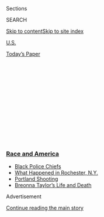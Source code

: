 <div id="app">

<div>

<div>

<div>

<div class="NYTAppHideMasthead css-1q2w90k e1suatyy0">

<div class="section css-ui9rw0 e1suatyy2">

<div class="css-eph4ug er09x8g0">

<div class="css-6n7j50">

</div>

<span class="css-1dv1kvn">Sections</span>

<div class="css-10488qs">

<span class="css-1dv1kvn">SEARCH</span>

</div>

[Skip to content](#site-content)[Skip to site
index](#site-index)

</div>

<div id="masthead-section-label" class="css-1wr3we4 eaxe0e00">

[U.S.](https://www.nytimes3xbfgragh.onion/section/us)

</div>

<div class="css-10698na e1huz5gh0">

</div>

</div>

<div id="masthead-bar-one" class="section hasLinks css-15hmgas e1csuq9d3">

<div class="css-uqyvli e1csuq9d0">

</div>

<div class="css-1uqjmks e1csuq9d1">

</div>

<div class="css-9e9ivx">

[](https://myaccount.nytimes3xbfgragh.onion/auth/login?response_type=cookie&client_id=vi)

</div>

<div class="css-1bvtpon e1csuq9d2">

[Today’s
Paper](https://www.nytimes3xbfgragh.onion/section/todayspaper)

</div>

</div>

</div>

</div>

<div data-aria-hidden="false">

<div id="site-content" data-role="main">

<div>

<div class="css-1aor85t" style="opacity:0.000000001;z-index:-1;visibility:hidden">

<div class="css-1hqnpie">

<div class="css-epjblv">

<span class="css-17xtcya">[U.S.](/section/us)</span><span class="css-x15j1o">|</span><span class="css-fwqvlz">In
His Last Hours, Portland Murder Suspect Said He Feared
Arrest</span>

</div>

<div class="css-k008qs">

<div class="css-1iwv8en">

<span class="css-18z7m18"></span>

<div>

</div>

</div>

<span class="css-1n6z4y">https://nyti.ms/3lUX2vN</span>

<div class="css-1705lsu">

<div class="css-4xjgmj">

<div class="css-4skfbu" data-role="toolbar" data-aria-label="Social Media Share buttons, Save button, and Comments Panel with current comment count" data-testid="share-tools">

  - 
  - 
  - 
  - 
    
    <div class="css-6n7j50">
    
    </div>

  - 

</div>

</div>

</div>

</div>

</div>

</div>

<div class="css-13pd83m">

<div class="css-l9svim">

### [<span class="css-pa1jbp"><span class="css-1rxm0ex">Race and</span><span class="css-1rxm0ex"> America</span></span>](https://www.nytimes3xbfgragh.onion/news-event/george-floyd-protests-minneapolis-new-york-los-angeles?name=styln-george-floyd&region=TOP_BANNER&block=storyline_menu_recirc&action=click&pgtype=Article&impression_id=6761aa90-f4c5-11ea-8618-eb506373a11e&variant=undefined)

  - <span class="css-1qkutce">[Black Police
    Chiefs](https://www.nytimes3xbfgragh.onion/2020/09/11/us/black-police-chiefs-reform.html?name=styln-george-floyd&region=TOP_BANNER&block=storyline_menu_recirc&action=click&pgtype=Article&impression_id=6761aa91-f4c5-11ea-8618-eb506373a11e&variant=undefined)</span>
  - <span class="css-1qkutce">[What Happened in Rochester,
    N.Y.](https://www.nytimes3xbfgragh.onion/2020/09/04/nyregion/rochester-police-daniel-prude.html?name=styln-george-floyd&region=TOP_BANNER&block=storyline_menu_recirc&action=click&pgtype=Article&impression_id=6761d1a0-f4c5-11ea-8618-eb506373a11e&variant=undefined)</span>
  - <span class="css-1qkutce">[Portland
    Shooting](https://www.nytimes3xbfgragh.onion/2020/08/30/us/portland-shooting-explained.html?name=styln-george-floyd&region=TOP_BANNER&block=storyline_menu_recirc&action=click&pgtype=Article&impression_id=6761d1a1-f4c5-11ea-8618-eb506373a11e&variant=undefined)</span>
  - <span class="css-1qkutce">[Breonna Taylor’s Life and
    Death](https://www.nytimes3xbfgragh.onion/2020/08/30/us/breonna-taylor-police-killing.html?name=styln-george-floyd&region=TOP_BANNER&block=storyline_menu_recirc&action=click&pgtype=Article&impression_id=6761d1a2-f4c5-11ea-8618-eb506373a11e&variant=undefined)</span>

</div>

</div>

<div id="top-wrapper" class="css-1sy8kpn">

<div id="top-slug" class="css-l9onyx">

Advertisement

</div>

[Continue reading the main
story](#after-top)

<div class="ad top-wrapper" style="text-align:center;height:100%;display:block;min-height:250px">

<div id="top" class="place-ad" data-position="top" data-size-key="top">

</div>

</div>

<div id="after-top">

</div>

</div>

<div>

<div id="sponsor-wrapper" class="css-1hyfx7x">

<div id="sponsor-slug" class="css-19vbshk">

Supported by

</div>

[Continue reading the main
story](#after-sponsor)

<div id="sponsor" class="ad sponsor-wrapper" style="text-align:center;height:100%;display:block">

</div>

<div id="after-sponsor">

</div>

</div>

<div class="css-186x18t">

</div>

<div class="css-1vkm6nb ehdk2mb0">

# In His Last Hours, Portland Murder Suspect Said He Feared Arrest

</div>

Law enforcement agents killed Michael Forest Reinoehl while trying to
arrest him for the shooting death of a supporter of a far-right group.

<div class="css-79elbk" data-testid="photoviewer-wrapper">

<div class="css-z3e15g" data-testid="photoviewer-wrapper-hidden">

</div>

<div class="css-1a48zt4 ehw59r15" data-testid="photoviewer-children">

![<span class="css-16f3y1r e13ogyst0" data-aria-hidden="true">Michael
Reinoehl was killed by a federally led fugitive task force in Lacey,
Wash., on Thursday. He was being investigated in a fatal shooting at a
Portland
protest.</span><span class="css-cnj6d5 e1z0qqy90" itemprop="copyrightHolder"><span class="css-1ly73wi e1tej78p0">Credit...</span><span><span>Joshua
Bessex for The New York
Times</span></span></span>](https://static01.graylady3jvrrxbe.onion/images/2020/09/04/us/04PORTLAND-SUSPECT-street/04PORTLAND-SUSPECT-street-articleLarge.jpg?quality=75&auto=webp&disable=upscale)

</div>

</div>

<div class="css-18e8msd">

<div class="css-otjvjh epjyd6m0">

<div class="css-nmf14i ey68jwv0" data-aria-hidden="true">

[![Neil
MacFarquhar](https://static01.graylady3jvrrxbe.onion/images/2018/10/15/multimedia/author-neil-macfarquhar/author-neil-macfarquhar-thumbLarge.png
"Neil MacFarquhar")](https://www.nytimes3xbfgragh.onion/by/neil-macfarquhar)[![Mike
Baker](https://static01.graylady3jvrrxbe.onion/images/2020/05/19/reader-center/author-mike-baker/author-mike-baker-thumbLarge.png
"Mike Baker")](https://www.nytimes3xbfgragh.onion/by/mike-baker)[![Adam
Goldman](https://static01.graylady3jvrrxbe.onion/images/2018/07/12/multimedia/author-adam-goldman/author-adam-goldman-thumbLarge.png
"Adam Goldman")](https://www.nytimes3xbfgragh.onion/by/adam-goldman)

</div>

<div class="css-1baulvz">

By [<span class="css-1baulvz" itemprop="name">Neil
MacFarquhar</span>](https://www.nytimes3xbfgragh.onion/by/neil-macfarquhar),
[<span class="css-1baulvz" itemprop="name">Mike
Baker</span>](https://www.nytimes3xbfgragh.onion/by/mike-baker) and
[<span class="css-1baulvz last-byline" itemprop="name">Adam
Goldman</span>](https://www.nytimes3xbfgragh.onion/by/adam-goldman)

</div>

</div>

  - 
    
    <div class="css-ld3wwf e16638kd2">
    
    Sept. 4,
    2020
    
    </div>

  - 
    
    <div class="css-4xjgmj">
    
    <div class="css-d8bdto" data-role="toolbar" data-aria-label="Social Media Share buttons, Save button, and Comments Panel with current comment count" data-testid="share-tools">
    
      - 
      - 
      - 
      - 
        
        <div class="css-6n7j50">
        
        </div>
    
      - 
    
    </div>
    
    </div>

</div>

</div>

<div class="section meteredContent css-1r7ky0e" name="articleBody" itemprop="articleBody">

<div class="css-1fanzo5 StoryBodyCompanionColumn">

<div class="css-53u6y8">

Inside an apartment on a quiet suburban street near Lacey, Wash., on
Thursday evening, Michael Forest Reinoehl fretted about his future. He
talked about his children in a telephone call to a friend, wondering how
to keep them safe should anything happen to him.

Outside, the F.B.I. kept watch. Moments later, U.S. Marshals and local
law enforcement agents, with an arrest affidavit that accused Mr.
Reinoehl of the shooting death last week of a far-right activist, raced
toward the brick apartment building in two S.U.V.s.

Mr. Reinoehl, 48, a self-identified proponent of Antifa and a regular
presence at the long-running protests against racial injustice in
Portland, had seemed to confess to the killing in an interview with a
journalist released hours earlier. He also said that he feared being
killed in custody.

Soon after he emerged from the apartment, he was dead, shot and killed
by law enforcement agents.

The U.S. Marshals Service said in a statement that Mr. Reinoehl was
armed with a handgun when they arrived and threatened the lives of
officers. But many details remain unknown, including whether Mr.
Reinoehl fired any shots before or after several law enforcement
officers opened fire.

</div>

</div>

<div class="css-1fanzo5 StoryBodyCompanionColumn">

<div class="css-53u6y8">

Lt. Ray Brady of the Thurston County Sheriff’s Office said he was not
aware of any video footage of the shooting, including from body cameras.

On Thursday evening, as Mr. Reinoehl lay dead in the street, police
radios crackled with reports that shots had been fired. “Someone, the
caller, hysterical saying someone opened fire and a female is
screaming,” said one dispatcher, according to a transcript of the
police transmissions.

Jashon Spencer, who lives nearby, said he went outside after hearing
gunshots and saw a bloodied man in the street. A video he filmed showed
a law enforcement officer attempting first aid.

</div>

</div>

<div class="css-79elbk" data-testid="photoviewer-wrapper">

<div class="css-z3e15g" data-testid="photoviewer-wrapper-hidden">

</div>

<div class="css-1a48zt4 ehw59r15" data-testid="photoviewer-children">

![<span class="css-16f3y1r e13ogyst0" data-aria-hidden="true">Bystanders
look on at the scene where Mr. Reinoehl was fatally shot by federal
authorities Thursday in Lacey,
Wash.</span><span class="css-cnj6d5 e1z0qqy90" itemprop="copyrightHolder"><span class="css-1ly73wi e1tej78p0">Credit...</span><span>Ingrid
Lindemann-Barrentine for The New York
Times</span></span>](https://static01.graylady3jvrrxbe.onion/images/2020/09/04/us/04PORTLAND-SUSPECT-bystanders/merlin_176556234_eb9c4d90-8cd9-453c-adc6-f5dece863ea3-articleLarge.jpg?quality=75&auto=webp&disable=upscale)

</div>

</div>

<div class="css-1fanzo5 StoryBodyCompanionColumn">

<div class="css-53u6y8">

Portland police had issued an arrest warrant for Mr. Reinoehl in the
killing of Aaron J. Danielson, a supporter of a far-right group who was
shot dead last Saturday after participating in a pro-Trump caravan and
then taking to the streets of downtown Portland, where members of the
caravan and their opponents clashed.

</div>

</div>

<div class="css-1fanzo5 StoryBodyCompanionColumn">

<div class="css-53u6y8">

In an affidavit from Mr. Reinoehl’s arrest warrant, released Friday,
authorities describe surveillance footage showing Mr. Reinoehl and Mr.
Danielson first walking along a sidewalk, apparently without
confrontation. Mr. Danielson was already carrying a can in one hand —
possibly mace — and what appears to be an expandable baton in the other.

The footage shows Mr. Reinoehl turned into a parking garage, reached
into a pouch or waistband, and waited for Mr. Danielson and a friend to
pass, according to the documents. Authorities said Mr. Reinoehl followed
the two men as they crossed the street in the seconds before the
shooting.

Both Mr. Reinoehl and Mr. Danielson had been stalwarts in the
long-running street battles there pitting leftist demonstrators against
various far-right groups.

In a news conference on Friday, Mr. Trump thanked the U.S. Marshals
Service for their “strength” and “bravery,” saying that Mr. Reinoehl was
killed after drawing a weapon when officers attempted to take him into
custody.

Mr. Trump has deployed federal officers to the city and has threatened
to do so again, while the city’s Democratic leaders have said the
federal agents are aggravating the violence.

“You have this kind of culture where the right-wing vigilantes, though
much smaller in number, are better armed and are calling for violence,”
said Joseph Lowndes, a professor of political science at the University
of Oregon. Whenever they appear, they are inevitably confronted by
Antifa or other anti-fascist movements in Portland, and, he said, “you
end up with this cycle of continuing confrontations.”

</div>

</div>

<div class="css-1fanzo5 StoryBodyCompanionColumn">

<div class="css-53u6y8">

After the killing of George Floyd in police custody sparked protests and
unrest across the country this summer, U.S. Attorney General William P.
Barr formed a task force to investigate violent anti-government
extremists. The F.B.I. has opened hundreds of investigations related to
extremist activity, but has predominantly charged those on the far
right.

</div>

</div>

<div>

</div>

<div class="css-1fanzo5 StoryBodyCompanionColumn">

<div class="css-53u6y8">

Yet in his public statements, Mr. Barr has pinned the violence on
leftist groups and movements, particularly Antifa, and echoed assertions
by President Trump that people on the left are inciting violent riots.
On Friday, in a statement, he characterized Mr. Reinoehl as a “dangerous
fugitive” and a “violent agitator.”

Friends and relatives described Mr. Reinoehl, a former professional
snowboarder and father of two, as someone who had strongly held
political beliefs. He relished his allegiance to Antifa, a loose
alliance of activists, some of whom clashed with police during volatile
street demonstrations throughout the summer.

“I am 100% ANTIFA all the way\!” he wrote in a June Instagram post. His
sister suggested the cause may have given him a sense of purpose, after
his snowboarding career dwindled and he grew estranged from his family.
“It made him feel like his existence meant something again,” she said.

Mr. Reinoehl found work as a construction contractor, according to his
sister, who said escalating family conflicts brought a complete rupture
three years ago.

“He was not very stable,” said the sister, an Oregon resident who
declined to be identified by name because her family has received death
threats.

Oregon State Police arrested Mr. Reinoehl in June after the authorities
said he raced against his 17-year-old son on Interstate 84, with the
Cadillac he was driving careening down the highway at 111 miles per
hour. His 11-year-old daughter was in his car, according to the police
report, and the police found a Glock pistol for which Mr. Reinoehl did
not have a permit.

</div>

</div>

<div class="css-1fanzo5 StoryBodyCompanionColumn">

<div class="css-53u6y8">

On July 5, during the protests, Mr. Reinoehl was charged with resisting
arrest and the possession of a loaded firearm in a case that was later
dropped.

Teal Lindseth, one of the main organizers of the Portland protests,
called Mr. Reinoehl a “guardian angel” who had been by her side nearly
every night. “He didn’t care who you were,” Ms. Lindseth said. “He would
protect you no matter what.”

Tiffanie Wickwire, a friend who met him at protests earlier this summer,
described him as a member of a security team that stood guard at the
demonstrations.

<div class="css-79elbk" data-testid="photoviewer-wrapper">

<div class="css-z3e15g" data-testid="photoviewer-wrapper-hidden">

</div>

<div class="css-1a48zt4 ehw59r15" data-testid="photoviewer-children">

<div class="css-zgakxe erfvjey0">

<span class="css-1ly73wi e1tej78p0">Image</span>

<div class="css-zjzyr8">

<div data-testid="lazyimage-container" style="height:544.6009389671361px">

</div>

</div>

</div>

<span class="css-16f3y1r e13ogyst0" data-aria-hidden="true">Mr.
Reinoehl, an antifa supporter, was being investigated in the killing of
Aaron J. Danielson, a right-wing
activist.</span><span class="css-cnj6d5 e1z0qqy90" itemprop="copyrightHolder"><span class="css-1ly73wi e1tej78p0">Credit...</span><span>Beth
Nakamura/The Oregonian</span></span>

</div>

</div>

Roughly an hour before his fatal encounter with law enforcement, Mr.
Reinoehl called Ms. Wickwire and told her he was worried about the
safety of his children and his family, she said.

“We were talking about his kids,” she said, “and what to do for them if
anything happened to him.”

At 6:27 p.m., she said, she sent him a final text message: A screenshot
of a Cash App fund-raiser she established for his children.

At 6:54 p.m., the first reports of shots fired were made, dispatch calls
showed.

In an interview broadcast by [Vice News on
Thursday,](https://www.vice.com/en_us/article/v7g8vb/man-linked-to-killing-at-a-portland-protest-says-he-acted-in-self-defense)
Mr. Reinoehl appeared to admit to [the Aug. 29
shooting](https://www.nytimes3xbfgragh.onion/2020/08/30/us/portland-trump-rally-shooting.html)
death of Mr. Danielson, the right-wing protester in Portland, saying, “I
had no choice.” Mr. Reinoehl said he had acted in self-defense,
believing that he and a friend were about to be stabbed. “I could have
sat there and watched them kill a friend of mine of color, but I wasn’t
going to do that.”

</div>

</div>

<div class="css-1fanzo5 StoryBodyCompanionColumn">

<div class="css-53u6y8">

Donovan Farley, the freelance journalist who conducted the interview,
said that Mr. Reinoehl had expressed unease about surrendering to law
enforcement and feared he would die in custody.

In the interview with Mr. Farley, Mr. Reinoehl appeared to acknowledge
shooting Mr. Danielson — the owner of a moving business who would have
turned 40 on Friday — after clashes between rival demonstrators.

When he was killed, Mr. Danielson was wearing a Patriot Prayer hat. Joey
Gibson, the founder of Patriot Prayer, said that Mr. Danielson started
attending the far-right group’s rallies regularly about three years ago.
The group, based in the Portland area, has repeatedly engaged in
physical conflicts with activists in the city, including a brawl that
led to criminal charges against Mr. Gibson and others last year. The
Southern Poverty Law Center has reported that some Patriot Prayer events
have drawn white supremacists.

On Friday, Facebook said that it had deleted the pages linked to Patriot
Prayer as part of its effort to remove “violent social militias” from
its platform.

“He was not a monster, but what he did was still wrong,” said Mr.
Reinoehl’s sister, noting that she did not condone the killing of either
Mr. Danielson or her brother.

“I just declare it yet another tragedy in the growing list of
tragedies,” she said. “The man that my brother killed should not have
had to die. Things never should have gotten this out of control.”

Sarah Mervosh, Serge F. Kovaleski, Katie Benner Stella Cooper, and
Thomas Fuller contributed reporting. Susan Beachy contributed research.

</div>

</div>

</div>

<div>

</div>

<div>

</div>

<div>

</div>

<div>

<div id="bottom-wrapper" class="css-1ede5it">

<div id="bottom-slug" class="css-l9onyx">

Advertisement

</div>

[Continue reading the main
story](#after-bottom)

<div id="bottom" class="ad bottom-wrapper" style="text-align:center;height:100%;display:block;min-height:90px">

</div>

<div id="after-bottom">

</div>

</div>

</div>

</div>

</div>

## Site Index

<div>

</div>

## Site Information Navigation

  - [© <span>2020</span> <span>The New York Times
    Company</span>](https://help.nytimes3xbfgragh.onion/hc/en-us/articles/115014792127-Copyright-notice)

<!-- end list -->

  - [NYTCo](https://www.nytco.com/)
  - [Contact
    Us](https://help.nytimes3xbfgragh.onion/hc/en-us/articles/115015385887-Contact-Us)
  - [Work with us](https://www.nytco.com/careers/)
  - [Advertise](https://nytmediakit.com/)
  - [T Brand Studio](http://www.tbrandstudio.com/)
  - [Your Ad
    Choices](https://www.nytimes3xbfgragh.onion/privacy/cookie-policy#how-do-i-manage-trackers)
  - [Privacy](https://www.nytimes3xbfgragh.onion/privacy)
  - [Terms of
    Service](https://help.nytimes3xbfgragh.onion/hc/en-us/articles/115014893428-Terms-of-service)
  - [Terms of
    Sale](https://help.nytimes3xbfgragh.onion/hc/en-us/articles/115014893968-Terms-of-sale)
  - [Site
    Map](https://spiderbites.nytimes3xbfgragh.onion)
  - [Help](https://help.nytimes3xbfgragh.onion/hc/en-us)
  - [Subscriptions](https://www.nytimes3xbfgragh.onion/subscription?campaignId=37WXW)

</div>

</div>

</div>

</div>

